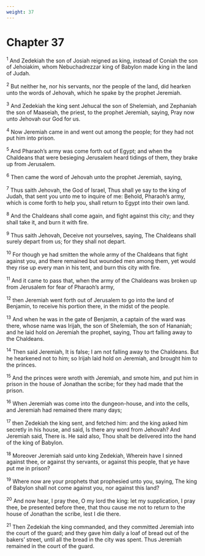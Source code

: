 ```yaml
---
weight: 37
---
```


# Chapter 37

<sup>1</sup> And Zedekiah the son of Josiah reigned as king, instead of Coniah the son of Jehoiakim, whom Nebuchadrezzar king of Babylon made king in the land of Judah. 

<sup>2</sup> But neither he, nor his servants, nor the people of the land, did hearken unto the words of Jehovah, which he spake by the prophet Jeremiah. 

<sup>3</sup> And Zedekiah the king sent Jehucal the son of Shelemiah, and Zephaniah the son of Maaseiah, the priest, to the prophet Jeremiah, saying, Pray now unto Jehovah our God for us. 

<sup>4</sup> Now Jeremiah came in and went out among the people; for they had not put him into prison. 

<sup>5</sup> And Pharaoh’s army was come forth out of Egypt; and when the Chaldeans that were besieging Jerusalem heard tidings of them, they brake up from Jerusalem. 

<sup>6</sup> Then came the word of Jehovah unto the prophet Jeremiah, saying, 

<sup>7</sup> Thus saith Jehovah, the God of Israel, Thus shall ye say to the king of Judah, that sent you unto me to inquire of me: Behold, Pharaoh’s army, which is come forth to help you, shall return to Egypt into their own land. 

<sup>8</sup> And the Chaldeans shall come again, and fight against this city; and they shall take it, and burn it with fire. 

<sup>9</sup> Thus saith Jehovah, Deceive not yourselves, saying, The Chaldeans shall surely depart from us; for they shall not depart. 

<sup>10</sup> For though ye had smitten the whole army of the Chaldeans that fight against you, and there remained but wounded men among them, yet would they rise up every man in his tent, and burn this city with fire. 

<sup>11</sup> And it came to pass that, when the army of the Chaldeans was broken up from Jerusalem for fear of Pharaoh’s army, 

<sup>12</sup> then Jeremiah went forth out of Jerusalem to go into the land of Benjamin, to receive his portion there, in the midst of the people. 

<sup>13</sup> And when he was in the gate of Benjamin, a captain of the ward was there, whose name was Irijah, the son of Shelemiah, the son of Hananiah; and he laid hold on Jeremiah the prophet, saying, Thou art falling away to the Chaldeans. 

<sup>14</sup> Then said Jeremiah, It is false; I am not falling away to the Chaldeans. But he hearkened not to him; so Irijah laid hold on Jeremiah, and brought him to the princes. 

<sup>15</sup> And the princes were wroth with Jeremiah, and smote him, and put him in prison in the house of Jonathan the scribe; for they had made that the prison. 

<sup>16</sup> When Jeremiah was come into the dungeon-house, and into the cells, and Jeremiah had remained there many days; 

<sup>17</sup> then Zedekiah the king sent, and fetched him: and the king asked him secretly in his house, and said, Is there any word from Jehovah? And Jeremiah said, There is. He said also, Thou shalt be delivered into the hand of the king of Babylon. 

<sup>18</sup> Moreover Jeremiah said unto king Zedekiah, Wherein have I sinned against thee, or against thy servants, or against this people, that ye have put me in prison? 

<sup>19</sup> Where now are your prophets that prophesied unto you, saying, The king of Babylon shall not come against you, nor against this land? 

<sup>20</sup> And now hear, I pray thee, O my lord the king: let my supplication, I pray thee, be presented before thee, that thou cause me not to return to the house of Jonathan the scribe, lest I die there. 

<sup>21</sup> Then Zedekiah the king commanded, and they committed Jeremiah into the court of the guard; and they gave him daily a loaf of bread out of the bakers’ street, until all the bread in the city was spent. Thus Jeremiah remained in the court of the guard. 


